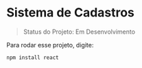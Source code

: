 <h1>Sistema de Cadastros</h1>

>Status do Projeto: Em Desenvolvimento

Para rodar esse projeto, digite:
```
npm install react
```

